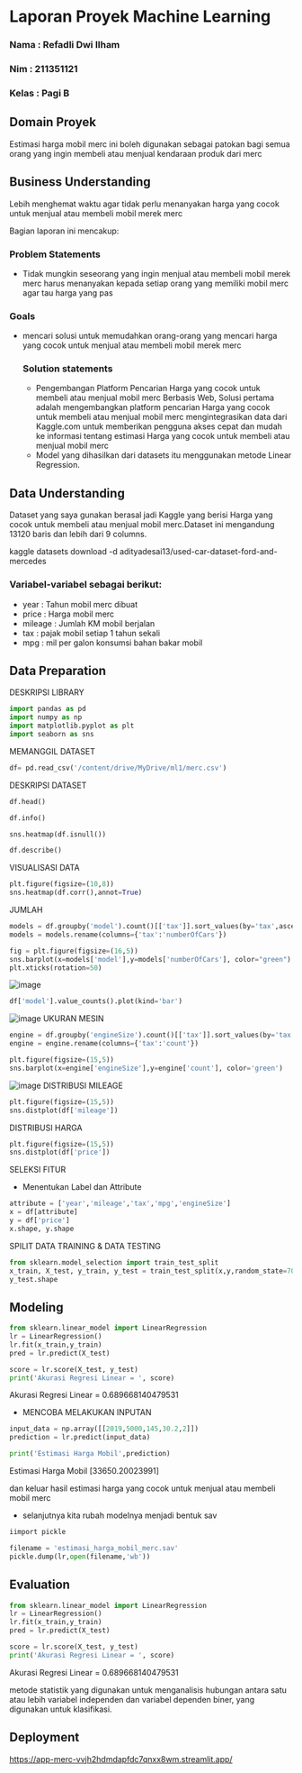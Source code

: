 # Laporan Proyek Machine Learning
### Nama : Refadli Dwi Ilham
### Nim : 211351121
### Kelas : Pagi B

## Domain Proyek

Estimasi harga mobil merc ini boleh digunakan sebagai patokan bagi semua orang yang ingin membeli atau menjual kendaraan produk dari merc
## Business Understanding

Lebih menghemat waktu agar tidak perlu menanyakan harga yang cocok untuk menjual atau membeli mobil merek merc

Bagian laporan ini mencakup:

### Problem Statements

- Tidak mungkin seseorang yang ingin menjual atau membeli mobil merek merc harus menanyakan kepada setiap orang yang memiliki mobil merc agar tau harga yang pas

### Goals

- mencari solusi untuk memudahkan orang-orang yang mencari harga yang cocok untuk menjual atau membeli mobil merek merc


    ### Solution statements
    - Pengembangan Platform Pencarian Harga yang cocok untuk membeli atau menjual mobil merc Berbasis Web, Solusi pertama adalah mengembangkan platform pencarian Harga yang cocok untuk membeli atau menjual mobil merc mengintegrasikan data dari Kaggle.com untuk memberikan pengguna akses cepat dan mudah ke informasi tentang estimasi Harga yang cocok untuk membeli atau menjual mobil merc
    - Model yang dihasilkan dari datasets itu menggunakan metode Linear Regression.

## Data Understanding
Dataset yang saya gunakan berasal jadi Kaggle yang berisi Harga yang cocok untuk membeli atau menjual mobil merc.Dataset ini mengandung 13120 baris dan lebih dari 9 columns.

kaggle datasets download -d adityadesai13/used-car-dataset-ford-and-mercedes  

### Variabel-variabel sebagai berikut:
- year : Tahun mobil merc dibuat
- price : Harga mobil merc 
- mileage : Jumlah KM mobil berjalan
- tax : pajak mobil setiap 1 tahun sekali
- mpg : mil per galon konsumsi bahan bakar mobil

## Data Preparation

DESKRIPSI LIBRARY
```python
import pandas as pd
import numpy as np
import matplotlib.pyplot as plt
import seaborn as sns
```
MEMANGGIL DATASET
```python
df= pd.read_csv('/content/drive/MyDrive/ml1/merc.csv')
```
DESKRIPSI DATASET
```python
df.head()
```
```python
df.info()
```
```python
sns.heatmap(df.isnull())
```
```python
df.describe()
```
VISUALISASI DATA
```python
plt.figure(figsize=(10,8))
sns.heatmap(df.corr(),annot=True)
```
JUMLAH
```python
models = df.groupby('model').count()[['tax']].sort_values(by='tax',ascending=True).reset_index()
models = models.rename(columns={'tax':'numberOfCars'})
```
```python
fig = plt.figure(figsize=(16,5))
sns.barplot(x=models['model'],y=models['numberOfCars'], color="green")
plt.xticks(rotation=50)
```
![image](image1.png)
```python
df['model'].value_counts().plot(kind='bar')
```
![image](image2.png)
UKURAN MESIN
```python
engine = df.groupby('engineSize').count()[['tax']].sort_values(by='tax').reset_index()
engine = engine.rename(columns={'tax':'count'})
```
```python
plt.figure(figsize=(15,5))
sns.barplot(x=engine['engineSize'],y=engine['count'], color='green')
```
![image](engineSize.png)
DISTRIBUSI MILEAGE
```python
plt.figure(figsize=(15,5))
sns.distplot(df['mileage'])
```
DISTRIBUSI HARGA
```python
plt.figure(figsize=(15,5))
sns.distplot(df['price'])
```
SELEKSI FITUR
- Menentukan Label dan Attribute
```python
attribute = ['year','mileage','tax','mpg','engineSize']
x = df[attribute]
y = df['price']
x.shape, y.shape
```
SPILIT DATA TRAINING & DATA TESTING
```python
from sklearn.model_selection import train_test_split
x_train, X_test, y_train, y_test = train_test_split(x,y,random_state=70)
y_test.shape
```
## Modeling

```python
from sklearn.linear_model import LinearRegression
lr = LinearRegression()
lr.fit(x_train,y_train)
pred = lr.predict(X_test)
```
```python
score = lr.score(X_test, y_test)
print('Akurasi Regresi Linear = ', score)
```
Akurasi Regresi Linear =  0.689668140479531

- MENCOBA MELAKUKAN INPUTAN
```python
input_data = np.array([[2019,5000,145,30.2,2]])
prediction = lr.predict(input_data)

print('Estimasi Harga Mobil',prediction)
```
Estimasi Harga Mobil [33650.20023991]

dan keluar hasil estimasi harga yang cocok untuk menjual atau membeli mobil merc

- selanjutnya kita rubah modelnya menjadi bentuk sav
```python
iimport pickle

filename = 'estimasi_harga_mobil_merc.sav'
pickle.dump(lr,open(filename,'wb'))
```
## Evaluation
```python
from sklearn.linear_model import LinearRegression
lr = LinearRegression()
lr.fit(x_train,y_train)
pred = lr.predict(X_test)
```
```python
score = lr.score(X_test, y_test)
print('Akurasi Regresi Linear = ', score)
```
Akurasi Regresi Linear =  0.689668140479531

metode statistik yang digunakan untuk menganalisis hubungan antara satu atau lebih variabel independen dan variabel dependen biner, yang digunakan untuk klasifikasi.
## Deployment
https://app-merc-vvjh2hdmdapfdc7qnxx8wm.streamlit.app/
